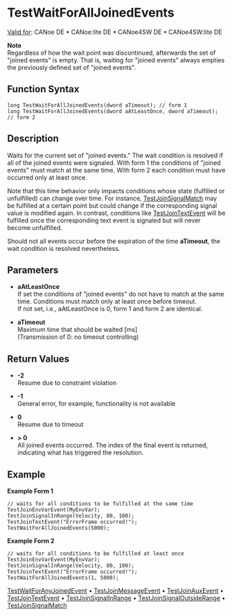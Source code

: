 # TestWaitForAllJoinedEvents

[Valid for](../../../Shared/FeatureAvailability.md): CANoe DE • CANoe:lite DE • CANoe4SW DE • CANoe4SW:lite DE

**Note**  
Regardless of how the wait point was discontinued, afterwards the set of "joined events" is empty. That is, waiting for "joined events" always empties the previously defined set of "joined events".

## Function Syntax

```plaintext
long TestWaitForAllJoinedEvents(dword aTimeout); // form 1
long TestWaitForAllJoinedEvents(dword aAtLeastOnce, dword aTimeout); // form 2
```

## Description

Waits for the current set of "joined events." The wait condition is resolved if all of the joined events were signaled. With form 1 the conditions of "joined events" must match at the same time. With form 2 each condition must have occurred only at least once.

Note that this time behavior only impacts conditions whose state (fulfilled or unfulfilled) can change over time. For instance, [TestJoinSignalMatch](CAPLfunctionTestJoinSignalMatch.md) may be fulfilled at a certain point but could change if the corresponding signal value is modified again. In contrast, conditions like [TestJoinTextEvent](CAPLfunctionTestJoinTextEvent.md) will be fulfilled once the corresponding text event is signaled but will never become unfulfilled.

Should not all events occur before the expiration of the time **aTimeout**, the wait condition is resolved nevertheless.

## Parameters

- **aAtLeastOnce**  
  If set the conditions of "joined events" do not have to match at the same time. Conditions must match only at least once before timeout.  
  If not set, i.e., aAtLeastOnce is 0, form 1 and form 2 are identical.

- **aTimeout**  
  Maximum time that should be waited [ms]  
  (Transmission of 0: no timeout controlling)

## Return Values

- **-2**  
  Resume due to constraint violation

- **-1**  
  General error, for example, functionality is not available

- **0**  
  Resume due to timeout

- **\> 0**  
  All joined events occurred. The index of the final event is returned, indicating what has triggered the resolution.

## Example

**Example Form 1**

```plaintext
// waits for all conditions to be fulfilled at the same time
TestJoinEnvVarEvent(MyEnvVar);
TestJoinSignalInRange(Velocity, 80, 100);
TestJoinTextEvent("ErrorFrame occurred!");
TestWaitForAllJoinedEvents(5000);
```

**Example Form 2**

```plaintext
// waits for all conditions to be fulfilled at least once
TestJoinEnvVarEvent(MyEnvVar);
TestJoinSignalInRange(Velocity, 80, 100);
TestJoinTextEvent("ErrorFrame occurred!");
TestWaitForAllJoinedEvents(1, 5000);
```

[TestWaitForAnyJoinedEvent](CAPLfunctionTestWaitForAnyJoinedEvent.md) • [TestJoinMessageEvent](CAPLfunctionTestJoinMessageEvent.md) • [TestJoinAuxEvent](CAPLfunctionTestJoinAuxEvent.md) • [TestJoinTextEvent](CAPLfunctionTestJoinTextEvent.md) • [TestJoinSignalInRange](CAPLfunctionTestJoinSignalInRange.md) • [TestJoinSignalOutsideRange](CAPLfunctionTestJoinSignalOutsideRange.md) • [TestJoinSignalMatch](CAPLfunctionTestJoinSignalMatch.md)
